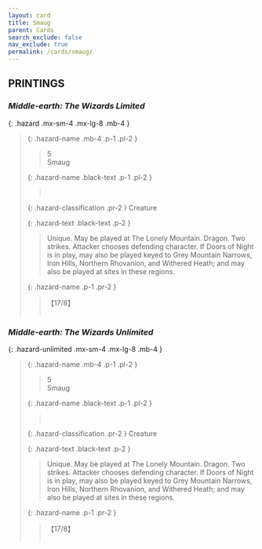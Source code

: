```yaml
---
layout: card
title: Smaug
parent: Cards
search_exclude: false
nav_exclude: true
permalink: /cards/smaug/
---
```


## PRINTINGS


### _Middle-earth: The Wizards Limited_

{: .hazard .mx-sm-4 .mx-lg-8 .mb-4 }
> {: .hazard-name .mb-4 .p-1 .pl-2 }
> > <div class="hazard-mp">5</div>
> > <div class="card-name">Smaug</div>
>
> {: .hazard-name .black-text .p-1 .pl-2 }
> > &nbsp;
>
> {: .hazard-classification .pr-2 }
> Creature
>
> {: .hazard-text .black-text .p-2 }
> > Unique. May be played at The Lonely Mountain. Dragon. Two strikes. Attacker chooses defending character. If Doors of Night is in play, may also be played keyed to Grey Mountain Narrows, Iron Hills, Northern Rhovanion, and Withered Heath; and may also be played at sites in these regions. 
>
> {: .hazard-name .p-1 .pr-2 }
> > <div class="card-shield">【17/8】</div>
> > <div class="card-corruption">&nbsp;</div>

### _Middle-earth: The Wizards Unlimited_

{: .hazard-unlimited .mx-sm-4 .mx-lg-8 .mb-4 }
> {: .hazard-name .mb-4 .p-1 .pl-2 }
> > <div class="hazard-mp">5</div>
> > <div class="card-name">Smaug</div>
>
> {: .hazard-name .black-text .p-1 .pl-2 }
> > &nbsp;
>
> {: .hazard-classification .pr-2 }
> Creature
>
> {: .hazard-text .black-text .p-2 }
> > Unique. May be played at The Lonely Mountain. Dragon. Two strikes. Attacker chooses defending character. If Doors of Night is in play, may also be played keyed to Grey Mountain Narrows, Iron Hills, Northern Rhovanion, and Withered Heath; and may also be played at sites in these regions. 
>
> {: .hazard-name .p-1 .pr-2 }
> > <div class="card-shield">【17/8】</div>
> > <div class="card-corruption-white">&nbsp;</div>
